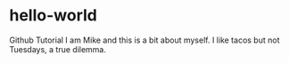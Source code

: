 # hello-world
Github Tutorial
I am Mike and this is a bit about myself.
I like tacos but not Tuesdays, a true dilemma.
